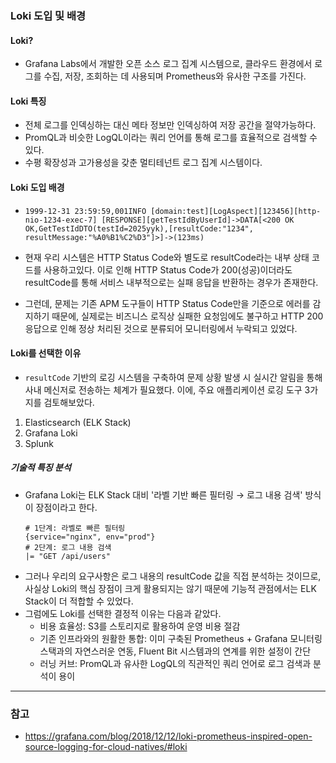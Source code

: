 ### Loki 도입 및 배경

#### Loki?

* Grafana Labs에서 개발한 오픈 소스 로그 집계 시스템으로, 클라우드 환경에서 로그를 수집, 저장, 조회하는 데 사용되며 Prometheus와 유사한 구조를 가진다.

#### Loki 특징
 
* 전체 로그를 인덱싱하는 대신 메타 정보만 인덱싱하여 저장 공간을 절약가능하다.
* PromQL과 비슷한 LogQL이라는 쿼리 언어를 통해 로그를 효율적으로 검색할 수 있다.
* 수평 확장성과 고가용성을 갖춘 멀티테넌트 로그 집계 시스템이다.

#### Loki 도입 배경

* `1999-12-31 23:59:59,001INFO [domain:test][LogAspect][123456][http-nio-1234-exec-7] [RESPONSE][getTestIdByUserId]->DATA[<200 OK OK,GetTestIdDTO(testId=2025yyk),[resultCode:"1234", resultMessage:"%A0%B1%C2%D3"]>]->(123ms)`

* 현재 우리 시스템은 HTTP Status Code와 별도로 resultCode라는 내부 상태 코드를 사용하고있다. 이로 인해 HTTP Status Code가 200(성공)이더라도 resultCode를 통해 서비스 내부적으로는 실패 응답을 반환하는 경우가 존재한다.
* 그런데, 문제는 기존 APM 도구들이 HTTP Status Code만을 기준으로 에러를 감지하기 때문에, 실제로는 비즈니스 로직상 실패한 요청임에도 불구하고 HTTP 200 응답으로 인해 정상 처리된 것으로 분류되어 모니터링에서 누락되고 있었다.

#### Loki를 선택한 이유

* `resultCode` 기반의 로깅 시스템을 구축하여 문제 상황 발생 시 실시간 알림을 통해 사내 메신저로 전송하는 체계가 필요했다.
이에, 주요 애플리케이션 로깅 도구 3가지를 검토해보았다.

1. Elasticsearch (ELK Stack)
2. Grafana Loki
3. Splunk

##### 기술적 특징 분석
* Grafana Loki는 ELK Stack 대비 '라벨 기반 빠른 필터링 → 로그 내용 검색' 방식이 장점이라고 한다.
   ```
   # 1단계: 라벨로 빠른 필터링
   {service="nginx", env="prod"} 
   # 2단계: 로그 내용 검색
   |= "GET /api/users"
   ```
* 그러나 우리의 요구사항은 로그 내용의 resultCode 값을 직접 분석하는 것이므로, 사실상 Loki의 핵심 장점이 크게 활용되지는 않기 때문에 기능적 관점에서는 ELK Stack이 더 적합할 수 있었다.
* 그럼에도 Loki를 선택한 결정적 이유는 다음과 같았다.
  * 비용 효율성: S3를 스토리지로 활용하여 운영 비용 절감
  * 기존 인프라와의 원활한 통합: 이미 구축된 Prometheus + Grafana 모니터링 스택과의 자연스러운 연동, Fluent Bit 시스템과의 연계를 위한 설정이 간단
  * 러닝 커브: PromQL과 유사한 LogQL의 직관적인 쿼리 언어로 로그 검색과 분석이 용이

---

### 참고

* https://grafana.com/blog/2018/12/12/loki-prometheus-inspired-open-source-logging-for-cloud-natives/#loki
